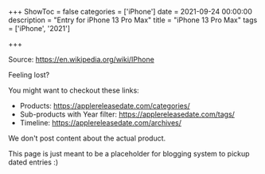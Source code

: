 +++
ShowToc = false
categories = ['iPhone']
date = 2021-09-24 00:00:00
description = "Entry for iPhone 13 Pro Max"
title = "iPhone 13 Pro Max"
tags = ['iPhone', '2021']

+++

Source: https://en.wikipedia.org/wiki/IPhone

Feeling lost?

You might want to checkout these links:
- Products: https://applereleasedate.com/categories/
- Sub-products with Year filter: https://applereleasedate.com/tags/
- Timeline: https://applereleasedate.com/archives/

We don't post content about the actual product. 



This page is just meant to be a placeholder for blogging system to pickup dated entries :)


